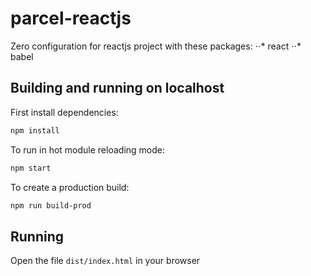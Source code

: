 # parcel-reactjs

Zero configuration for reactjs project with these packages:
⋅⋅* react
⋅⋅* babel

## Building and running on localhost

First install dependencies:

```sh
npm install
```

To run in hot module reloading mode:

```sh
npm start
```

To create a production build:

```sh
npm run build-prod
```

## Running

Open the file `dist/index.html` in your browser

